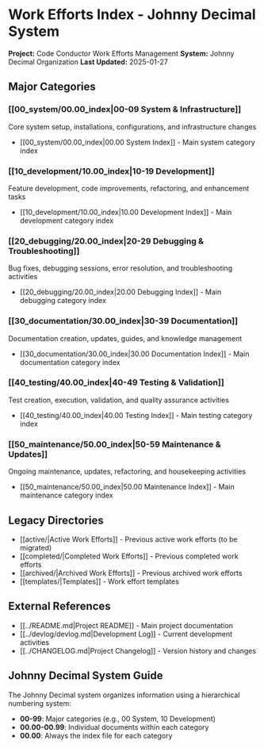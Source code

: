 # Work Efforts Index - Johnny Decimal System

**Project:** Code Conductor Work Efforts Management
**System:** Johnny Decimal Organization
**Last Updated:** 2025-01-27

## Major Categories

### [[00_system/00.00_index|00-09 System & Infrastructure]]
Core system setup, installations, configurations, and infrastructure changes
- [[00_system/00.00_index|00.00 System Index]] - Main system category index

### [[10_development/10.00_index|10-19 Development]]
Feature development, code improvements, refactoring, and enhancement tasks
- [[10_development/10.00_index|10.00 Development Index]] - Main development category index

### [[20_debugging/20.00_index|20-29 Debugging & Troubleshooting]]
Bug fixes, debugging sessions, error resolution, and troubleshooting activities
- [[20_debugging/20.00_index|20.00 Debugging Index]] - Main debugging category index

### [[30_documentation/30.00_index|30-39 Documentation]]
Documentation creation, updates, guides, and knowledge management
- [[30_documentation/30.00_index|30.00 Documentation Index]] - Main documentation category index

### [[40_testing/40.00_index|40-49 Testing & Validation]]
Test creation, execution, validation, and quality assurance activities
- [[40_testing/40.00_index|40.00 Testing Index]] - Main testing category index

### [[50_maintenance/50.00_index|50-59 Maintenance & Updates]]
Ongoing maintenance, updates, refactoring, and housekeeping activities
- [[50_maintenance/50.00_index|50.00 Maintenance Index]] - Main maintenance category index

## Legacy Directories
- [[active/|Active Work Efforts]] - Previous active work efforts (to be migrated)
- [[completed/|Completed Work Efforts]] - Previous completed work efforts
- [[archived/|Archived Work Efforts]] - Previous archived work efforts
- [[templates/|Templates]] - Work effort templates

## External References
- [[../README.md|Project README]] - Main project documentation
- [[../devlog/devlog.md|Development Log]] - Current development activities
- [[../CHANGELOG.md|Project Changelog]] - Version history and changes

## Johnny Decimal System Guide
The Johnny Decimal system organizes information using a hierarchical numbering system:
- **00-99**: Major categories (e.g., 00 System, 10 Development)
- **00.00-00.99**: Individual documents within each category
- **00.00**: Always the index file for each category